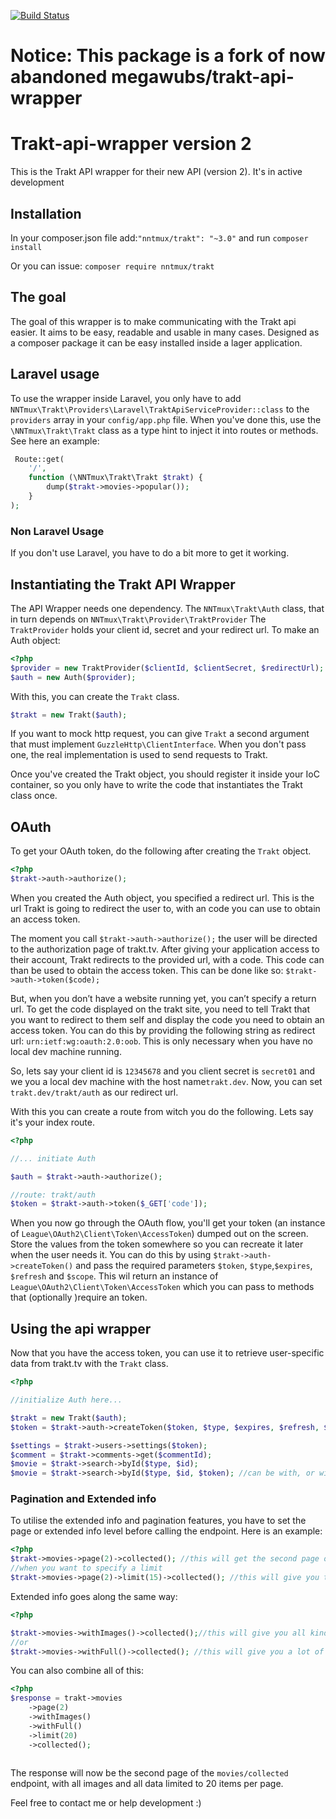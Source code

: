 [![Build Status](https://travis-ci.org/NNTmux/trakt-api-wrapper.svg?branch=master)](https://travis-ci.org/NNTmux/trakt-api-wrapper)

Notice: This package is a fork of now abandoned megawubs/trakt-api-wrapper
=========

Trakt-api-wrapper version 2
=================

This is the Trakt API wrapper for their new API (version 2). It's in active development

## Installation

In your composer.json file add:`"nntmux/trakt": "~3.0"` and run `composer install`

Or you can issue: `composer require nntmux/trakt`

## The goal

The goal of this wrapper is to make communicating with the Trakt api easier. It aims to be easy, readable and usable in many cases. Designed as a composer package it can be easy installed inside a lager application.

## Laravel usage

To use the wrapper inside Laravel, you only have to add 
`NNTmux\Trakt\Providers\Laravel\TraktApiServiceProvider::class` to the `providers` array in your `config/app.php` file.
 When you've done this, use the `\NNTmux\Trakt\Trakt` class as a type hint to inject it into routes or methods. See 
 here an example:
 
 ```php
  Route::get(
     '/',
     function (\NNTmux\Trakt\Trakt $trakt) {
         dump($trakt->movies->popular());
     }
 );
```

### Non Laravel Usage

If you don't use Laravel, you have to do a bit more to get it working.

## Instantiating the Trakt API Wrapper

The API Wrapper needs one dependency. The `NNTmux\Trakt\Auth` class, that in turn depends on 
`NNTmux\Trakt\Provider\TraktProvider` The `TraktProvider` holds your client id, secret and your redirect url. To make an 
Auth object:
 
 ```PHP
 <?php
 $provider = new TraktProvider($clientId, $clientSecret, $redirectUrl);
 $auth = new Auth($provider);
 ```

With this, you can create the `Trakt` class.

```PHP
$trakt = new Trakt($auth);
```

If you want to mock http request, you can give `Trakt` a second argument that must implement 
`GuzzleHttp\ClientInterface`. When you don't pass one, the real implementation is used to send requests to Trakt.

Once you've created the Trakt object, you should register it inside your IoC container, so you only have to write the
 code that instantiates the Trakt class once.

## OAuth

To get your OAuth token, do the following after creating the `Trakt` object.

```PHP
<?php
$trakt->auth->authorize();
```
 
When you created the Auth object, you specified a redirect url. This is the url Trakt is going to redirect the user 
to, with an code you can use to obtain an access token. 

The moment you call `$trakt->auth->authorize();` the user will be directed to the authorization page of trakt.tv. After 
giving your application access to their account, Trakt redirects to the provided url, with a code. This code can than
 be used to obtain the access token. This can be done like so: `$trakt->auth->token($code);`
 
But, when you don’t have a website running yet, you can’t specify a return url. To get the code displayed on the trakt
site, you need to tell Trakt that you want to redirect to them self and display the code you need to obtain an access 
token. You can do this by providing the following  string as redirect url: `urn:ietf:wg:oauth:2.0:oob`. This is only 
necessary when you have no local dev machine running.

So, lets say your client id is `12345678` and you client secret is `secret01` and we you a local dev machine with 
the host name`trakt.dev`. Now, you can set `trakt.dev/trakt/auth` as our redirect url. 

With this you can create a route from witch you do the following. Lets say it's your index route.

 ```PHP
<?php

//... initiate Auth

$auth = $trakt->auth->authorize();

//route: trakt/auth
$token = $trakt->auth->token($_GET['code']);
```

When you now go through the OAuth flow, you'll get your token (an instance of 
`League\OAuth2\Client\Token\AccessToken`) dumped out on the screen. Store the 
values from the token somewhere so you can recreate it later when the user needs it. You can do this by 
using `$trakt->auth->createToken()` and pass the required parameters `$token`, `$type`,`$expires`, 
`$refresh` and `$scope`. This wil return an instance of `League\OAuth2\Client\Token\AccessToken` which you can pass 
to methods that (optionally )require an token.

## Using the api wrapper

Now that you have the access token, you can use it to retrieve user-specific data from trakt.tv with the `Trakt` class.
  
```PHP
<?php

//initialize Auth here...

$trakt = new Trakt($auth);
$token = $trakt->auth->createToken($token, $type, $expires, $refresh, $scope);

$settings = $trakt->users->settings($token);
$comment = $trakt->comments->get($commentId);
$movie = $trakt->search->byId($type, $id);
$movie = $trakt->search->byId($type, $id, $token); //can be with, or without token.
```

### Pagination and Extended info

To utilise the extended info and pagination features, you have to set the page or extended info level before calling 
the endpoint. Here is an example:

```php
<?php
$trakt->movies->page(2)->collected(); //this will get the second page of the /movies/collected endpoint
//when you want to specify a limit
$trakt->movies->page(2)->limit(15)->collected(); //this will give you the second page, with 15 items
```

Extended info goes along the same way:
```php
<?php

$trakt->movies->withImages()->collected();//this will give you all kinds of extra images
//or
$trakt->movies->withFull()->collected(); //this will give you a lot of extra data
```

You can also combine all of this:

```php
<?php
$response = trakt->movies
    ->page(2)
    ->withImages()
    ->withFull()
    ->limit(20)
    ->collected();
    
```

The response will now be the second page of the `movies/collected` endpoint, with all images and all data limited to 
20 items per page.


Feel free to contact me or help development :)

[oauth2-client]: https://github.com/thephpleague/oauth2-client
